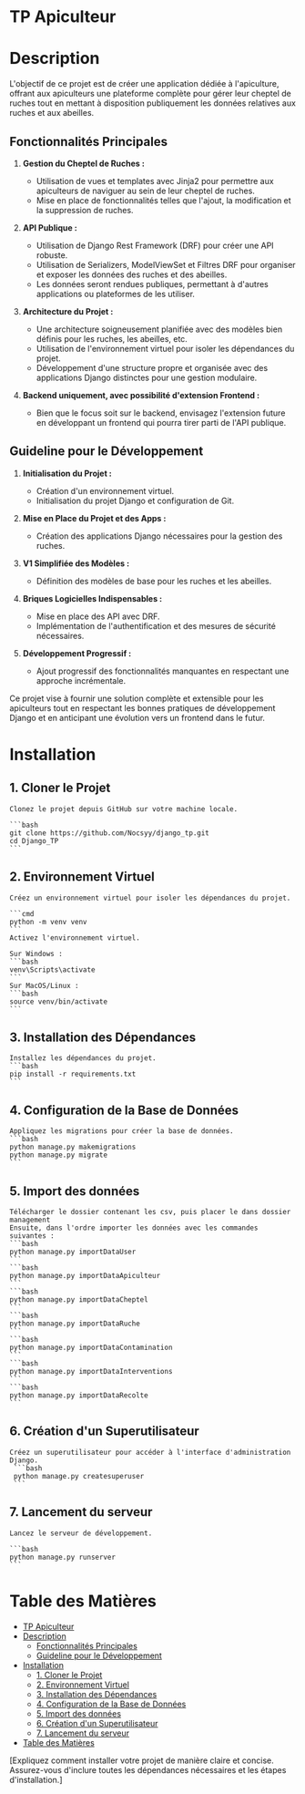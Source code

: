 # TP Apiculteur

# Description

L'objectif de ce projet est de créer une application dédiée à l'apiculture, offrant aux apiculteurs une plateforme complète pour gérer leur cheptel de ruches tout en mettant à disposition publiquement les données relatives aux ruches et aux abeilles.

## Fonctionnalités Principales

1. **Gestion du Cheptel de Ruches :**
   - Utilisation de vues et templates avec Jinja2 pour permettre aux apiculteurs de naviguer au sein de leur cheptel de ruches.
   - Mise en place de fonctionnalités telles que l'ajout, la modification et la suppression de ruches.

2. **API Publique :**
   - Utilisation de Django Rest Framework (DRF) pour créer une API robuste.
   - Utilisation de Serializers, ModelViewSet et Filtres DRF pour organiser et exposer les données des ruches et des abeilles.
   - Les données seront rendues publiques, permettant à d'autres applications ou plateformes de les utiliser.

3. **Architecture du Projet :**
   - Une architecture soigneusement planifiée avec des modèles bien définis pour les ruches, les abeilles, etc.
   - Utilisation de l'environnement virtuel pour isoler les dépendances du projet.
   - Développement d'une structure propre et organisée avec des applications Django distinctes pour une gestion modulaire.

4. **Backend uniquement, avec possibilité d'extension Frontend :**
   - Bien que le focus soit sur le backend, envisagez l'extension future en développant un frontend qui pourra tirer parti de l'API publique.

## Guideline pour le Développement

1. **Initialisation du Projet :**
   - Création d'un environnement virtuel.
   - Initialisation du projet Django et configuration de Git.

2. **Mise en Place du Projet et des Apps :**
   - Création des applications Django nécessaires pour la gestion des ruches.

3. **V1 Simplifiée des Modèles :**
   - Définition des modèles de base pour les ruches et les abeilles.

4. **Briques Logicielles Indispensables :**
   - Mise en place des API avec DRF.
   - Implémentation de l'authentification et des mesures de sécurité nécessaires.

5. **Développement Progressif :**
   - Ajout progressif des fonctionnalités manquantes en respectant une approche incrémentale.

Ce projet vise à fournir une solution complète et extensible pour les apiculteurs tout en respectant les bonnes pratiques de développement Django et en anticipant une évolution vers un frontend dans le futur.

# Installation

## 1. Cloner le Projet

    Clonez le projet depuis GitHub sur votre machine locale.

    ```bash
    git clone https://github.com/Nocsyy/django_tp.git
    cd Django_TP
    ```
## 2. Environnement Virtuel

    Créez un environnement virtuel pour isoler les dépendances du projet.

    ```cmd
    python -m venv venv
    ```
    Activez l'environnement virtuel.

    Sur Windows : 
    ```bash
    venv\Scripts\activate
    ```
    Sur MacOS/Linux : 
    ```bash
    source venv/bin/activate
    ```

## 3. Installation des Dépendances
    Installez les dépendances du projet.
    ```bash
    pip install -r requirements.txt
    ```

## 4. Configuration de la Base de Données
    Appliquez les migrations pour créer la base de données.
    ```bash
    python manage.py makemigrations
    python manage.py migrate
    ```
## 5. Import des données 
    Télécharger le dossier contenant les csv, puis placer le dans dossier management 
    Ensuite, dans l'ordre importer les données avec les commandes suivantes : 
    ```bash
    python manage.py importDataUser
    ``` 
    ```bash
    python manage.py importDataApiculteur
    ``` 
    ```bash
    python manage.py importDataCheptel
    ``` 
    ```bash
    python manage.py importDataRuche
    ``` 
    ```bash
    python manage.py importDataContamination
    ``` 
    ```bash
    python manage.py importDataInterventions
    ``` 
    ```bash
    python manage.py importDataRecolte
    ``` 

## 6. Création d'un Superutilisateur

    Créez un superutilisateur pour accéder à l'interface d'administration Django.
     ```bash
     python manage.py createsuperuser
     ```
## 7. Lancement du serveur 
    Lancez le serveur de développement.

    ```bash
    python manage.py runserver
    ```

# Table des Matières

- [TP Apiculteur](#tp-apiculteur)
- [Description](#description)
  - [Fonctionnalités Principales](#fonctionnalités-principales)
  - [Guideline pour le Développement](#guideline-pour-le-développement)
- [Installation](#installation)
  - [1. Cloner le Projet](#1-cloner-le-projet)
  - [2. Environnement Virtuel](#2-environnement-virtuel)
  - [3. Installation des Dépendances](#3-installation-des-dépendances)
  - [4. Configuration de la Base de Données](#4-configuration-de-la-base-de-données)
  - [5. Import des données](#5-import-des-données)
  - [6. Création d'un Superutilisateur](#6-création-dun-superutilisateur)
  - [7. Lancement du serveur](#7-lancement-du-serveur)
- [Table des Matières](#table-des-matières)



[Expliquez comment installer votre projet de manière claire et concise. Assurez-vous d'inclure toutes les dépendances nécessaires et les étapes d'installation.]

